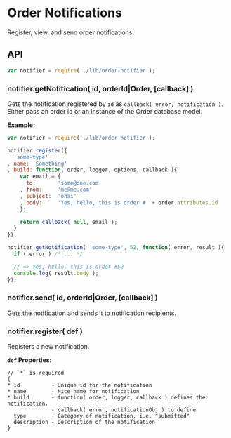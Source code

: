 # Order Notifications

Register, view, and send order notifications.

## API

```javascript
var notifier = require('./lib/order-notifier');
```

### notifier.getNotification( id, orderId|Order, [callback] )

Gets the notification registered by `id` as `callback( error, notification )`.
Either pass an order id or an instance of the Order database model.

__Example:__

```javascript
var notifier = require('./lib/order-notifier');

notifier.register({
  'some-type'
, name: 'Something'
, build: function( order, logger, options, callback ){
    var email = {
      to:       'some@one.com'
    , from:     'me@me.com'
    , subject:  'ohai'
    , body:     'Yes, hello, this is order #' + order.attributes.id
    };

    return callback( null, email );
  }
});

notifier.getNotification( 'some-type', 52, function( error, result ){
  if ( error ) /* ... */

  // => Yes, hello, this is order #52
  console.log( result.body );
});
```

### notifier.send( id, orderId|Order, [callback] )

Gets the notification and sends it to notification recipients.

### notifier.register( def )

Registers a new notification.

__`def` Properties:__

```
// `*` is required
{
* id          - Unique id for the notification
* name        - Nice name for notification
* build       - function( order, logger, callback ) defines the notification.
              - callback( error, notificationObj ) to define
  type        - Category of notification, i.e. "submitted"
  description - Description of the notification
}
```
